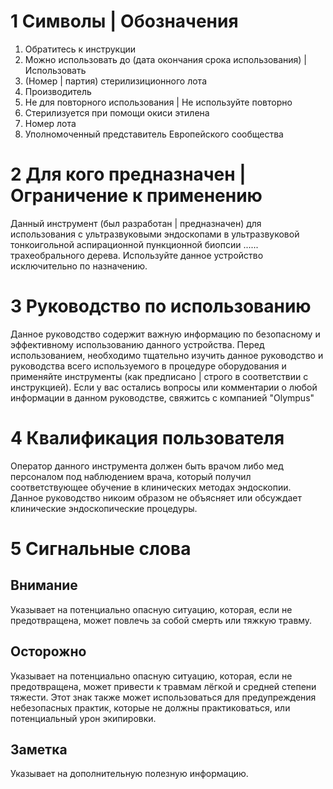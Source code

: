 # 1 Символы | Обозначения 
1. Обратитесь к инструкции
2. Можно использовать до (дата окончания срока использования) | Использовать
3. (Номер | партия) стерилизиционного лота
4. Производитель
5. Не для повторного использования | Не используйте повторно
6. Стерилизуется при помощи окиси этилена
7. Номер лота
8. Уполномоченный представитель Европейского сообщества

# 2 Для кого предназначен | Ограничение к применению
Данный инструмент (был разработан | предназначен) для использования с ультразвуковыми эндоскопами в ультразвуковой тонкоигольной аспирационной пункционной биопсии ......  трахеобрального дерева. Используйте данное устройство исключительно по назначению.

# 3 Руководство по использованию
Данное руководство содержит важную информацию по безопасному и эффективному использованию данного устройства. Перед использованием, необходимо тщательно изучить данное руководство и руководства всего используемого в процедуре оборудования и применяйте инструменты (как предписано | строго в соответствии с инструкцией). Если у вас остались вопросы или комментарии о любой информации в данном руководстве, свяжитсь с компанией "Olympus"

# 4 Квалификация пользователя
Оператор данного инструмента должен быть врачом либо мед персоналом под наблюдением врача, который получил соответствующее обучение в клинических методах эндоскопии. Данное руководство никоим образом не объясняет или обсуждает клинические эндоскопические процедуры.
# 5 Сигнальные слова
## Внимание
Указывает на потенциально опасную ситуацию, которая, если не предотвращена, может повлечь за собой смерть или тяжкую травму.

## Осторожно
Указывает на потенциально опасную ситуацию, которая, если не предотвращена, может привести к травмам лёгкой и средней степени тяжести. Этот знак также может использоваться для предупреждения небезопасных практик, которые не должны практиковаться, или потенциальный урон экипировки.
## Заметка
Указывает на дополнительную полезную информацию.